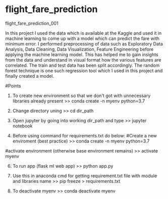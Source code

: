 # flight_fare_prediction
flight_fare_prediction_001

In this project I used the data which is available at the Kaggle and used it in machine learning to come up with a model which can predict the fare with minimum error. I performed preprocessing of data such as Exploratory Data Analysis, Data Cleaning, Data Visualization, Feature Engineering before applying the machine learning model. This has helped me to gain insights from the data and understand in visual format how the various features are correlated. The train and test data has been split accordingly. The random forest technique is one such regression tool which I used in this project and finally created a model. 

#Points
1. To create new environment so that we don't got with unnecessary libraries already present >>
conda create -n myenv python=3.7

2. Change directory uning                                  >>
cd dir_path

3. Open jupyter by going into working dir_path and type    >>
jupyter notebook

4. Before using command for requirements.txt do below:
#Create a new enviroment (best practice)                   >>
conda create -n myenv python=3.7

#activate environment (otherwise base environment remains) >>
activate myenv

6. To run app (flask ml web app)                           >>
python app.py

5. Use this in anaconda cmd for getting requirement.txt file with module and libraries name >>
pip freeze > requirements.txt 

6. To deactivate myenv                                     >>
conda deactivate myenv
